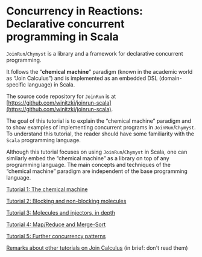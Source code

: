 # Concurrency in Reactions: Declarative concurrent programming in Scala

`JoinRun`/`Chymyst` is a library and a framework for declarative concurrent programming.

It follows the “**chemical machine**” paradigm (known in the academic world as “Join Calculus”) and is implemented as an embedded DSL (domain-specific language) in Scala.

The source code repository for `JoinRun` is at [https://github.com/winitzki/joinrun-scala](https://github.com/winitzki/joinrun-scala).

The goal of this tutorial is to explain the “chemical machine” paradigm and to show examples of implementing concurrent programs in `JoinRun`/`Chymyst`.
To understand this tutorial, the reader should have some familiarity with the `Scala` programming language.

Although this tutorial focuses on using `JoinRun`/`Chymyst` in Scala, one can similarly embed the “chemical machine” as a library on top of any programming language.
The main concepts and techniques of the “chemical machine” paradigm are independent of the base programming language.

[Tutorial 1: The chemical machine](chymyst01.md)

[Tutorial 2: Blocking and non-blocking molecules](chymyst02.md)

[Tutorial 3: Molecules and injectors, in depth](chymyst03.md)

[Tutorial 4: Map/Reduce and Merge-Sort](chymyst04.md)

[Tutorial 5: Further concurrency patterns](chymyst05.md)

[Remarks about other tutorials on Join Calculus](chymyst06.md) (in brief: don't read them)
